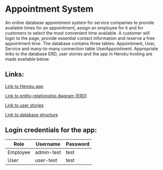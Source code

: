 # Appointment System

An online database appointment system for service companies to provide available times for an appointment, assign an employee for it and for customers to select the most convenient time available. A customer will login to the page, provide essential contact information and reserve a free appointment time. The database contains three tables: Appointment, User, Service and many-to-many connection table UserAppointment. Appropriate links to the database ERD, user stories and the app in Heroku hosting are made available below.

## Links:

<a href="https://tsoha-appointmentsystem-demo.herokuapp.com/">Link to Heroku app</a>

<a href="https://github.com/tommise/AppointmentSystem/blob/master/documentation/db_entity_relationship_diagram.pdf">Link to entity-relationship diagram (ERD)</a>

<a href="https://github.com/tommise/AppointmentSystem/blob/master/documentation/user_stories.md">Link to user stories</a>

<a href="https://github.com/tommise/AppointmentSystem/blob/master/documentation/db_structure.md">Link to database structure</a>

## Login credentials for the app:

Role | Username | Password
------------ | ------------ | -------------
Employee | admin-test | test
User | user-test | test